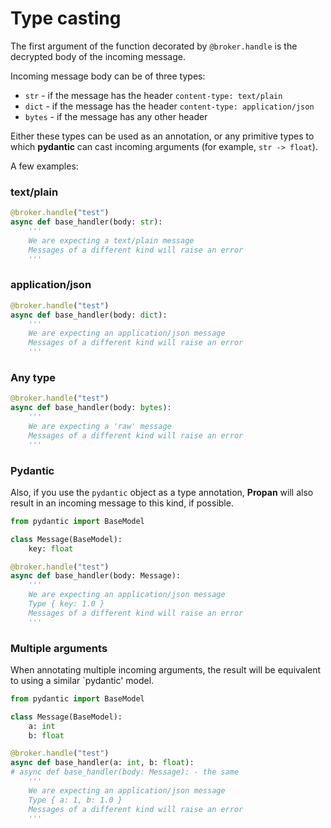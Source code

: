 # Type casting

The first argument of the function decorated by `@broker.handle` is the decrypted body of the incoming message.

Incoming message body can be of three types:

* `str` - if the message has the header `content-type: text/plain`
* `dict` - if the message has the header `content-type: application/json`
* `bytes` - if the message has any other header

Either these types can be used as an annotation, or any primitive types to which **pydantic** can cast incoming arguments (for example, `str -> float`).

A few examples:

### text/plain

```python
@broker.handle("test")
async def base_handler(body: str):
    '''
    We are expecting a text/plain message
    Messages of a different kind will raise an error
    '''

```

### application/json

```python
@broker.handle("test")
async def base_handler(body: dict):
    '''
    We are expecting an application/json message
    Messages of a different kind will raise an error
    '''
```

### Any type

```python
@broker.handle("test")
async def base_handler(body: bytes):
    '''
    We are expecting a 'raw' message
    Messages of a different kind will raise an error
    '''
```

### Pydantic

Also, if you use the `pydantic` object as a type annotation, **Propan** will also result in an incoming message
to this kind, if possible.

```python
from pydantic import BaseModel

class Message(BaseModel):
    key: float

@broker.handle("test")
async def base_handler(body: Message):
    '''
    We are expecting an application/json message
    Type { key: 1.0 }
    Messages of a different kind will raise an error
    '''
```

### Multiple arguments

When annotating multiple incoming arguments, the result will be equivalent to using a similar `pydantic' model.

```python
from pydantic import BaseModel

class Message(BaseModel):
    a: int
    b: float

@broker.handle("test")
async def base_handler(a: int, b: float):
# async def base_handler(body: Message): - the same
    '''
    We are expecting an application/json message
    Type { a: 1, b: 1.0 }
    Messages of a different kind will raise an error
    '''
```
